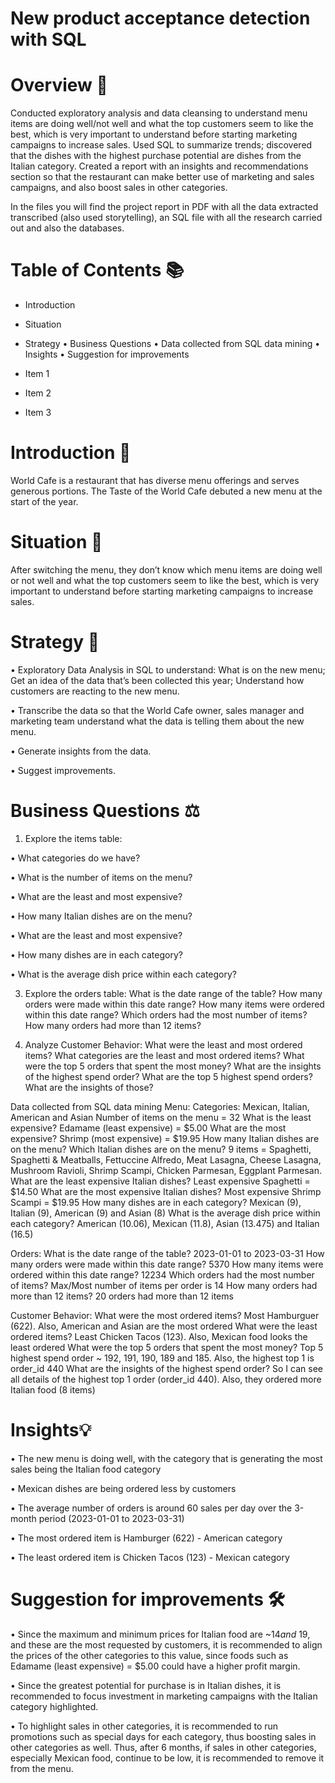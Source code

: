 # New product acceptance detection with SQL

# Overview 📖

Conducted exploratory analysis and data cleansing to understand menu items are doing well/not well and what the top customers seem to like the best, which is very important to understand before starting marketing campaigns to increase sales. Used SQL to summarize trends; discovered that the dishes with the highest purchase potential are dishes from the Italian category. Created a report with an insights and recommendations section so that the restaurant can make better use of marketing and sales campaigns, and also boost sales in other categories.

In the files you will find the project report in PDF with all the data extracted transcribed (also used storytelling), an SQL file with all the research carried out and also the databases.

# Table of Contents 📚

- Introduction
- Situation
- Strategy
• Business Questions
• Data collected from SQL data mining
• Insights
• Suggestion for improvements

- Item 1
- Item 2
- Item 3

# Introduction 📝

World Cafe is a restaurant that has diverse menu offerings and serves generous portions. The Taste of the World Cafe debuted a new menu at the start of the year.

# Situation 🔎

After switching the menu, they don’t know which menu items are doing well or not well and what the top customers seem to like the best, which is very important to understand before starting marketing campaigns to increase sales.

# Strategy 🎯

• Exploratory Data Analysis in SQL to understand:
What is on the new menu; Get an idea of the data that’s been collected this year; Understand how customers are reacting to the new menu.

• Transcribe the data so that the World Cafe owner, sales manager and marketing team understand what the data is telling them about the new menu.

• Generate insights from the data.

• Suggest improvements.

# Business Questions ⚖️

1) Explore the items table:

• What categories do we have?

• What is the number of items on the menu?

• What are the least and most expensive?

• How many Italian dishes are on the menu? 

• What are the least and most expensive?

• How many dishes are in each category? 

• What is the average dish price within each category?

3) Explore the orders table:
What is the date range of the table?
How many orders were made within this date range?
How many items were ordered within this date range?
Which orders had the most number of items?
How many orders had more than 12 items?

4) Analyze Customer Behavior:
What were the least and most ordered items?
What categories are the least and most ordered items?
What were the top 5 orders that spent the most money?
What are the insights of the highest spend order?
What are the top 5 highest spend orders? What are the insights of those?

Data collected from SQL data mining
Menu:
Categories: Mexican, Italian, American and Asian
Number of items on the menu = 32
What is the least expensive? Edamame (least expensive) = $5.00
What are the most expensive? Shrimp (most expensive) = $19.95
How many Italian dishes are on the menu? Which Italian dishes are on the menu? 9 items = Spaghetti, Spaghetti & Meatballs, Fettuccine Alfredo, Meat Lasagna, Cheese Lasagna, Mushroom Ravioli, Shrimp Scampi, Chicken Parmesan, Eggplant Parmesan.
What are the least expensive Italian dishes? Least expensive Spaghetti = $14.50
What are the most expensive Italian dishes? Most expensive Shrimp Scampi = $19.95
How many dishes are in each category? Mexican (9), Italian (9), American (9) and Asian (8)
What is the average dish price within each category? American (10.06), Mexican (11.8), Asian (13.475) and Italian (16.5)

Orders:
What is the date range of the table? 2023-01-01 to 2023-03-31
How many orders were made within this date range? 5370
How many items were ordered within this date range? 12234 
Which orders had the most number of items? Max/Most number of items per order is 14
How many orders had more than 12 items? 20 orders had more than 12 items

Customer Behavior:
What were the most ordered items? Most Hamburguer (622). Also, American and Asian are the most ordered
What were the least ordered items? Least Chicken Tacos (123). Also, Mexican food looks the least ordered
What were the top 5 orders that spent the most money?  Top 5 highest spend order ~ 192, 191, 190, 189 and 185. Also, the highest top 1 is order_id 440
What are the insights of the highest spend order? So I can see all details of the highest top 1 order (order_id 440). Also, they ordered more Italian food (8 items)

# Insights💡

• The new menu is doing well, with the category that is generating the most sales being the Italian food category

• Mexican dishes are being ordered less by customers

• The average number of orders is around 60 sales per day over the 3-month period (2023-01-01 to 2023-03-31)

• The most ordered item is Hamburger (622) - American category

• The least ordered item is Chicken Tacos (123) - Mexican category

# Suggestion for improvements 🛠️

• Since the maximum and minimum prices for Italian food are ~$14 and ~$19, and these are the most requested by customers, it is recommended to align the prices of the other categories to this value, since foods such as Edamame (least expensive) = $5.00 could have a higher profit margin.

• Since the greatest potential for purchase is in Italian dishes, it is recommended to focus investment in marketing campaigns with the Italian category highlighted.

• To highlight sales in other categories, it is recommended to run promotions such as special days for each category, thus boosting sales in other categories as well. Thus, after 6 months, if sales in other categories, especially Mexican food, continue to be low, it is recommended to remove it from the menu.
